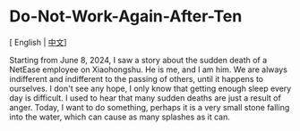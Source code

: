 # Do-Not-Work-Again-After-Ten
[ English | [中文](README.md)]

Starting from June 8, 2024, I saw a story about the sudden death of a NetEase employee on Xiaohongshu. He is me, and I am him. We are always indifferent and indifferent to the passing of others, until it happens to ourselves. I don't see any hope, I only know that getting enough sleep every day is difficult. I used to hear that many sudden deaths are just a result of anger. Today, I want to do something, perhaps it is a very small stone falling into the water, which can cause as many splashes as it can.